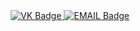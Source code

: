 <div id="badges" align ="center">
  <a href= "https://t.me/MrSck3r">
    <img src = "https://img.shields.io/badge/VK-blue?style=for-the-badge&logo=VK&logoColor=White" alt="VK Badge" />
  </a>

  <a href= "https://mail.google.com/mail/u/0/?tab=rm&ogbl#inbox">
    <img src = "https://img.shields.io/badge/EMAIL-red?style=for-the-badge&logo=Gmail&logoColor=white" alt="EMAIL Badge"/>
  </a>
</div>
